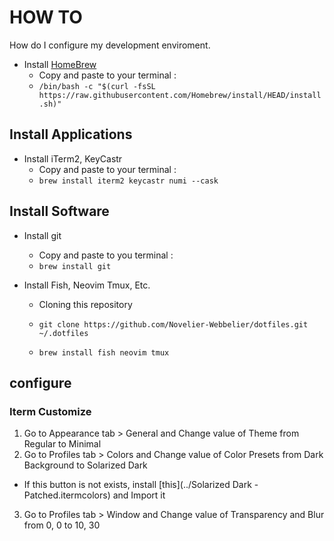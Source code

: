 # HOW TO

How do I configure my development enviroment.


- Install [HomeBrew](https://github.com/Homebrew)
  - Copy and paste to your terminal : 
  - `/bin/bash -c "$(curl -fsSL https://raw.githubusercontent.com/Homebrew/install/HEAD/install.sh)"`

## Install Applications

- Install iTerm2, KeyCastr
  - Copy and paste to your terminal : 
  - `brew install iterm2 keycastr numi --cask`

## Install Software

- Install git
  - Copy and paste to you terminal : 
  - `brew install git`

- Install Fish, Neovim Tmux, Etc.
  - Cloning this repository
  - `git clone https://github.com/Novelier-Webbelier/dotfiles.git ~/.dotfiles`

  - `brew install fish neovim tmux`

## configure

### Iterm Customize

1. Go to Appearance tab > General and Change value of Theme from Regular to Minimal
2. Go to Profiles tab >  Colors and Change value of Color Presets from Dark Background to Solarized Dark
  - If this button is not exists, install [this](../Solarized Dark - Patched.itermcolors) and Import it
3. Go to Profiles tab > Window and Change value of Transparency and Blur from 0, 0 to 10, 30
